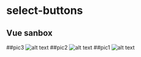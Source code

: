 # select-buttons

## Vue sanbox

##pic3 
![alt text](raw.githubusercontent.com/mszzsm/select-buttons/master/src/assets/3.png)
##pic2
![alt text](raw.githubusercontent.com/mszzsm/select-buttons/master/src/assets/2.png)
##pic1
![alt text](raw.githubusercontent.com/mszzsm/select-buttons/master/src/assets/1.png)
